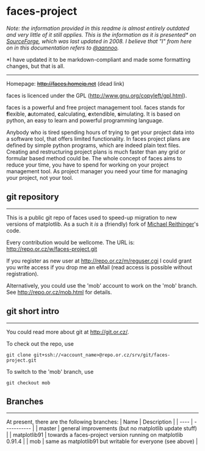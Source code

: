 # faces-project
*Note: the information provided in this readme is almost entirely outdated and very little of it still applies. This is the information as it is presented\* on [SourceForge](https://sourceforge.net/projects/faces-project/), which was last updated in 2008. I believe that "I" from here on in this documentation refers to [@aannoo](aanno@users.sourceforge.net).*

\*I have updated it to be markdown-compliant and made some formatting changes, but that is all.

---

Homepage: ~~<http://faces.homeip.net>~~ (dead link)

faces is licenced under the GPL (<http://www.gnu.org/copyleft/gpl.html>). 

faces is a powerful and free project management tool. faces stands for **f**lexible, **a**utomated, **c**alculating, **e**xtendible, **s**imulating. It is based on python, an easy to learn and powerful programming language.

Anybody who is tired spending hours of trying to get your project data into a software tool, that offers limited functionality. In faces project plans are defined by simple python programs, which are indeed plain text files. Creating and restructuring project plans is much faster than any grid or formular based method could be. The whole concept of faces aims to reduce your time, you have to spend for working on your project management tool. As project manager you need your time for managing your project, not your tool. 

## git repository
---
This is a public git repo of faces used to speed-up migration to new versions of matplotlib. As a such it *is* a (friendly) fork of [Michael Reithinger](https://sourceforge.net/u/mreithinger/profile/)'s code.

Every contribution would be wellcome. The URL is: <http://repo.or.cz/w/faces-project.git> 

If you register as new user at <http://repo.or.cz/m/reguser.cgi> I could grant you write access if you drop me an eMail (read access is possible without registration). 

Alternatively, you could use the 'mob' account to 
work on the 'mob' branch. See <http://repo.or.cz/mob.html> for details. 

## git short intro
---

You could read more about git at <http://git.or.cz/>. 

To check out the repo, use 

    git clone git+ssh://<account_name>@repo.or.cz/srv/git/faces-project.git

To switch to the 'mob' branch, use 

    git checkout mob


## Branches
---

At present, there are the following branches:
| Name | Description |
| ---- | ----------- |
| master | general improvements (but no matplotlib update stuff) |
| matplotlib91 | towards a faces-project version running on matplotlib 0.91.4 |
| mob | same as matplotlib91 but writable for everyone (see above) |